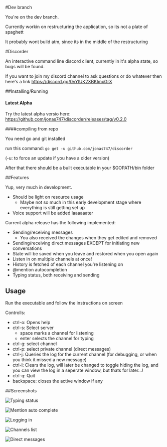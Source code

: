 #Dev branch

You're on the dev branch.

Currently workin on restructuring the application, so its not a plate of spaghett

It probably wont build atm, since its in the middle of the restructuring

#Discorder

An interactive command line discord client, currently in it's alpha state, so bugs will be found.

If you want to join my discord channel to ask questions or do whatever then here's a link https://discord.gg/0vYlUK2XBKlmxGrX

##Installing/Running

#### Latest Alpha

Try the latest alpha versio here: https://github.com/jonas747/discorder/releases/tag/v0.2.0

####compiling from repo

You need go and git installed

run this command: `go get -u github.com/jonas747/discorder`

(-u: to force an update if you have a older version)

After that there should be a built executable in your $GOPATH/bin folder

##Features

Yup, very much in development.

 - Should be light on resource usage
     + Maybe not so much in this early development stage where everything is still getting set up
 - Voice support will be added laaaaaater

Current alpha release has the following implemented:

 - Sending/receiving messages
     + You also received the changes when they get edited and removed
 - Sending/receiving direct messages EXCEPT for initiating new conversations
 - State will be saved when you leave and restored when you open again
 - Listen in on multiple channels at once!
 - History is fetched of each channel you're listening on
 - @mention autocompletion
 - Typing status, both receiving and sending 

## Usage

Run the executable and follow the instructions on screen

Controlls:

 - ctrl-o: Opens help 
 - ctrl-s: Select server
     + space marks a channel for listening
     + enter selects the channel for typing
 - ctrl-g: select channel 
 - ctrl-p: select private channel (direct messages)
 - ctrl-j: Queries the log for the current channel (for debugging, or when you think it missed a new message)
 - ctrl-l: Clears the log, will later be changed to toggle hiding the log, and you can view the log in a seperate window, but thats for later...!
 - ctrl-q: Quit
 - backspace: closes the active window if any

##Screenshots


![Typing status](https://dl.dropboxusercontent.com/u/17487167/screenshots/2016-04-07T16%3A18%3A02%2B02%3A00.png)

![Mention auto complete](https://dl.dropboxusercontent.com/u/17487167/screenshots/2016-04-07T16%3A19%3A10%2B02%3A00.png)


![Logging in](https://dl.dropboxusercontent.com/u/17487167/screenshots/2016-03-16T01%3A00%3A23%2B01%3A00.png)

![Channels list](https://dl.dropboxusercontent.com/u/17487167/screenshots/2016-03-16T03%3A57%3A45%2B01%3A00.png)

![Direct messages](https://dl.dropboxusercontent.com/u/17487167/screenshots/2016-03-18T04%3A15%3A40%2B01%3A00.png)


